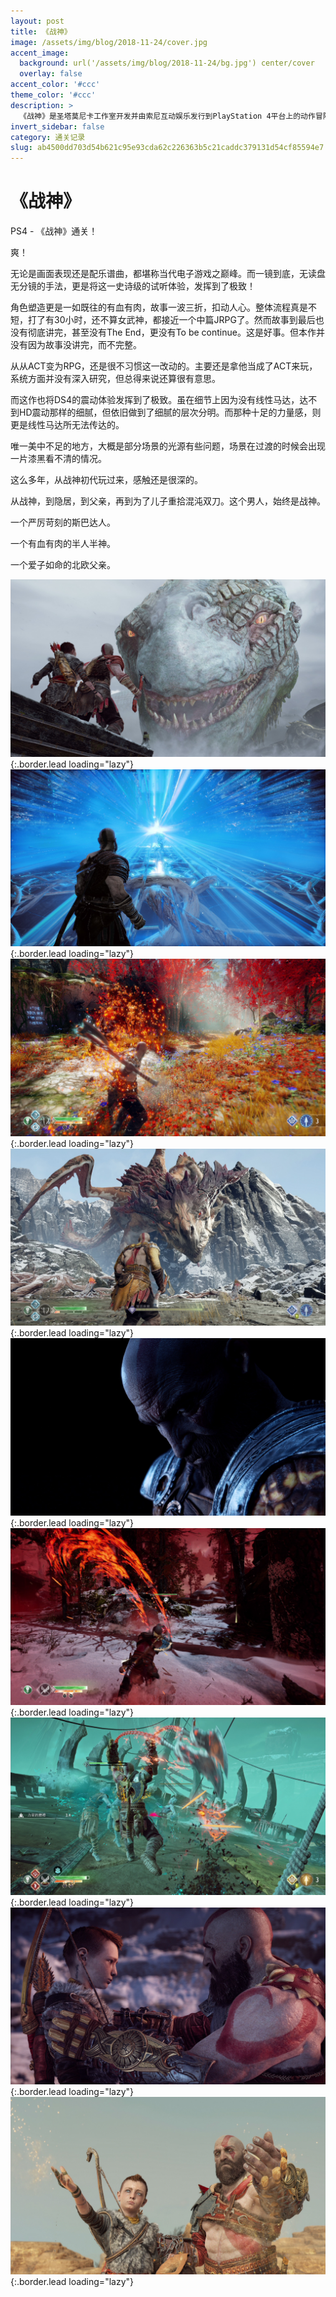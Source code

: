 ```yaml
---
layout: post
title: 《战神》
image: /assets/img/blog/2018-11-24/cover.jpg
accent_image: 
  background: url('/assets/img/blog/2018-11-24/bg.jpg') center/cover
  overlay: false
accent_color: '#ccc'
theme_color: '#ccc'
description: >
  《战神》是圣塔莫尼卡工作室开发并由索尼互动娱乐发行到PlayStation 4平台上的动作冒险游戏，同时也是继《战神：升天》后的系列第八部作品以及2010年《战神III》的续作。该作以北欧神话为核心设定，与之前以希腊神话为根基的七部作品大为不同。系列主人公奎托斯会继续担任主角，并拥有一个名叫阿特柔斯的儿子。
invert_sidebar: false
category: 通关记录
slug: ab4500dd703d54b621c95e93cda62c226363b5c21caddc379131d54cf85594e7
---
```


# 《战神》

PS4 - 《战神》通关！

爽！

无论是画面表现还是配乐谱曲，都堪称当代电子游戏之巅峰。而一镜到底，无读盘无分镜的手法，更是将这一史诗级的试听体验，发挥到了极致！

角色塑造更是一如既往的有血有肉，故事一波三折，扣动人心。整体流程真是不短，打了有30小时，还不算女武神，都接近一个中篇JRPG了。然而故事到最后也没有彻底讲完，甚至没有The End，更没有To be continue。这是好事。但本作并没有因为故事没讲完，而不完整。

从从ACT变为RPG，还是很不习惯这一改动的。主要还是拿他当成了ACT来玩，系统方面并没有深入研究，但总得来说还算很有意思。

而这作也将DS4的震动体验发挥到了极致。虽在细节上因为没有线性马达，达不到HD震动那样的细腻，但依旧做到了细腻的层次分明。而那种十足的力量感，则更是线性马达所无法传达的。

唯一美中不足的地方，大概是部分场景的光源有些问题，场景在过渡的时候会出现一片漆黑看不清的情况。

这么多年，从战神初代玩过来，感触还是很深的。

从战神，到隐居，到父亲，再到为了儿子重拾混沌双刀。这个男人，始终是战神。

一个严厉苛刻的斯巴达人。

一个有血有肉的半人半神。

一个爱子如命的北欧父亲。

![](/assets/img/blog/2018-11-24/1.jpg){:.border.lead loading="lazy"}
![](/assets/img/blog/2018-11-24/2.jpg){:.border.lead loading="lazy"}
![](/assets/img/blog/2018-11-24/3.jpg){:.border.lead loading="lazy"}
![](/assets/img/blog/2018-11-24/4.jpg){:.border.lead loading="lazy"}
![](/assets/img/blog/2018-11-24/5.jpg){:.border.lead loading="lazy"}
![](/assets/img/blog/2018-11-24/6.jpg){:.border.lead loading="lazy"}
![](/assets/img/blog/2018-11-24/7.jpg){:.border.lead loading="lazy"}
![](/assets/img/blog/2018-11-24/8.jpg){:.border.lead loading="lazy"}
![](/assets/img/blog/2018-11-24/9.jpg){:.border.lead loading="lazy"}

